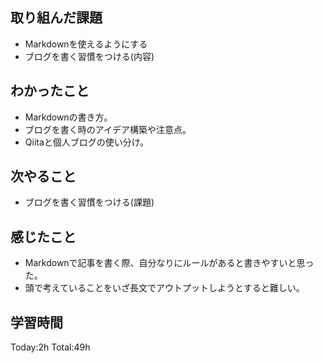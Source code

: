 ## 取り組んだ課題
- Markdownを使えるようにする
- ブログを書く習慣をつける(内容)
## わかったこと
- Markdownの書き方。
- ブログを書く時のアイデア構築や注意点。
- Qiitaと個人ブログの使い分け。
## 次やること
- ブログを書く習慣をつける(課題)
## 感じたこと
- Markdownで記事を書く際、自分なりにルールがあると書きやすいと思った。
- 頭で考えていることをいざ長文でアウトプットしようとすると難しい。
## 学習時間
Today:2h Total:49h
